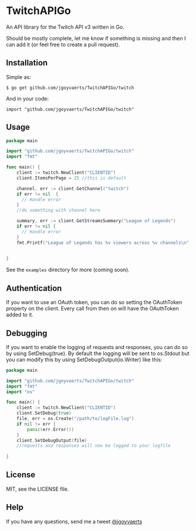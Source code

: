 # TwitchAPIGo

An API library for the Twitch API v3 written in Go.

Should be mostly complete, let me know if something is missing and then I can add it (or feel free to create a pull request).

## Installation

Simple as:

    $ go get github.com/jgoyvaerts/TwitchAPIGo/twitch

And in your code:

    import "github.com/jgoyvaerts/TwitchAPIGo/twitch"

## Usage

```go
package main

import "github.com/jgoyvaerts/TwitchAPIGo/twitch"
import "fmt"

func main() {
    client := twitch.NewClient("CLIENTID")
    client.ItemsPerPage = 25 //this is default

    channel, err := client.GetChannel("twitch")
    if err != nil  {
      // Handle error
    }
    //do something with channel here

    summary, err := client.GetStreamsSummary("League of Legends")
    if err != nil {
      // Handle error
    }
    fmt.Printf("League of Legends has %v viewers across %v channels\n", summary.Viewers, summary.Channels)

    
}
```

See the `examples` directory for more (coming soon).

## Authentication

If you want to use an OAuth token, you can do so setting the OAuthToken property on the client. Every call from then on will have the OAuthToken added to it.

## Debugging

If you want to enable the logging of requests and responses, you can do so by using SetDebug(true). By default the logging will be sent to os.Stdout but you can modify this by using SetDebugOutput(io.Writer) like this:

```go
package main

import "github.com/jgoyvaerts/TwitchAPIGo/twitch"
import "fmt"
import "os"

func main() {
    client := twitch.NewClient("CLIENTID")
    client.SetDebug(true)
    file, err = os.Create("/path/to/logFile.log")
    if nil != err {
        panic(err.Error())
    }
    client.SetDebugOutput(file)
    //requests and responses will now be logged to your logfile
    
}
```

## License

MIT, see the LICENSE file.

## Help

If you have any questions, send me a tweet [@jgoyvaerts](http://twitter.com/jgoyvaerts)